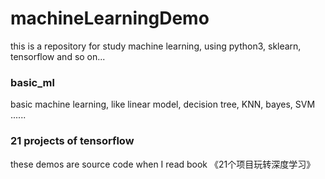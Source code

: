 # machineLearningDemo
this is a repository for study machine learning, using python3, sklearn, tensorflow and so on...

### basic_ml
basic machine learning, like linear model, decision tree, KNN, bayes, SVM ......

### 21 projects of tensorflow
these demos are source code when I read book 《21个项目玩转深度学习》

